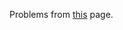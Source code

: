 Problems from <a href="https://adriann.github.io/programming_problems.html" target="_blank">this</a> page.
